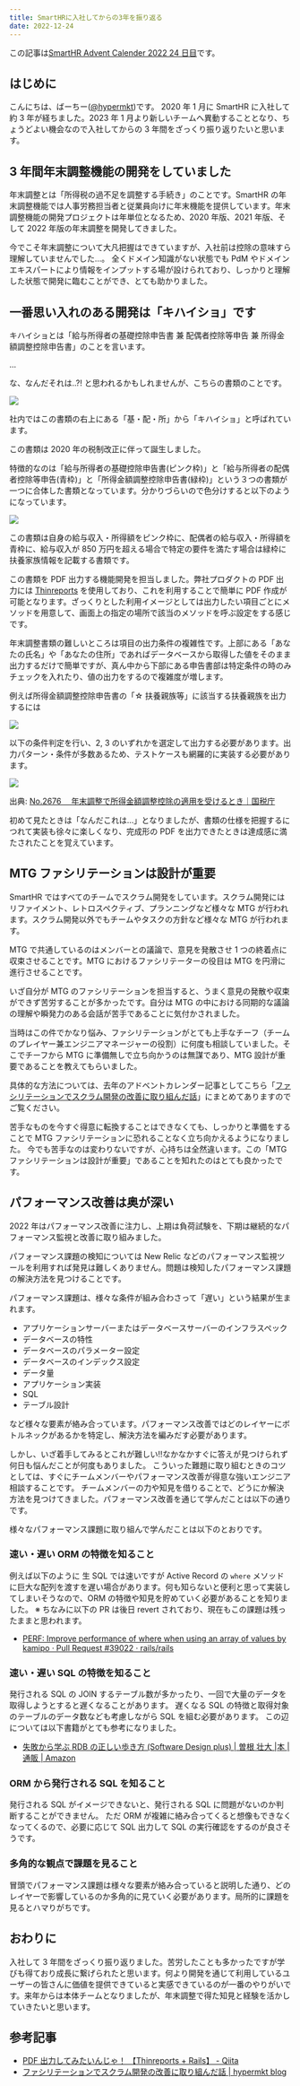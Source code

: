 ```yaml
---
title: SmartHRに入社してからの3年を振り返る
date: 2022-12-24
---
```


この記事は[SmartHR Advent Calender 2022 24 日目](https://qiita.com/advent-calendar/2022/smarthr)です。

## はじめに

こんにちは、ばーちー([@hypermkt](https://twitter.com/hypermkt))です。
2020 年 1 月に SmartHR に入社して約 3 年が経ちました。2023 年 1 月より新しいチームへ異動することとなり、ちょうどよい機会なので入社してからの 3 年間をざっくり振り返りたいと思います。

## 3 年間年末調整機能の開発をしていました

年末調整とは「所得税の過不足を調整する手続き」のことです。SmartHR の年末調整機能では人事労務担当者と従業員向けに年末機能を提供しています。年末調整機能の開発プロジェクトは年単位となるため、2020 年版、2021 年版、そして 2022 年版の年末調整を開発してきました。

今でこそ年末調整について大凡把握はできていますが、入社前は控除の意味すら理解していませんでした...。
全くドメイン知識がない状態でも PdM やドメインエキスパートにより情報をインプットする場が設けられており、しっかりと理解した状態で開発に臨むことができ、とても助かりました。

## 一番思い入れのある開発は「キハイショ」です

キハイショとは「給与所得者の基礎控除申告書 兼 配偶者控除等申告 兼 所得金額調整控除申告書」のことを言います。

...

な、なんだそれは..?! と思われるかもしれませんが、こちらの書類のことです。

![](/images/blog/2022/2022-12-24-smarthr-3-years/kihaisho001.png)

社内ではこの書類の右上にある「基・配・所」から「キハイショ」と呼ばれています。

この書類は 2020 年の税制改正に伴って誕生しました。

特徴的なのは「給与所得者の基礎控除申告書(ピンク枠)」と「給与所得者の配偶者控除等申告(青枠)」と「所得金額調整控除申告書(緑枠)」という３つの書類が一つに合体した書類となっています。分かりづらいので色分けすると以下のようになっています。

![](/images/blog/2022/2022-12-24-smarthr-3-years/kihaisho002.png)

この書類は自身の給与収入・所得額をピンク枠に、配偶者の給与収入・所得額を青枠に、給与収入が 850 万円を超える場合で特定の要件を満たす場合は緑枠に扶養家族情報を記載する書類です。

この書類を PDF 出力する機能開発を担当しました。弊社プロダクトの PDF 出力には [Thinreports](https://www.thinreports.org/) を使用しており、これを利用することで簡単に PDF 作成が可能となります。ざっくりとした利用イメージとしては出力したい項目ごとにメソッドを用意して、画面上の指定の場所で該当のメソッドを呼ぶ設定をする感じです。

年末調整書類の難しいところは項目の出力条件の複雑性です。上部にある「あなたの氏名」や「あなたの住所」であればデータベースから取得した値をそのまま出力するだけで簡単ですが、真ん中から下部にある申告書部は特定条件の時のみチェックを入れたり、値の出力をするので複雑度が増します。

例えば所得金額調整控除申告書の「☆ 扶養親族等」に該当する扶養親族を出力するには

![](/images/blog/2022/2022-12-24-smarthr-3-years/kihaisho003.png)

以下の条件判定を行い、2, 3 のいずれかを選定して出力する必要があります。出力パターン・条件が多数あるため、テストケースも網羅的に実装する必要があります。

![](/images/blog/2022/2022-12-24-smarthr-3-years/kihaisho004.png)

<p>出典: <a href="https://www.nta.go.jp/taxes/shiraberu/taxanswer/gensen/2676.htm" target="_blank">No.2676  年末調整で所得金額調整控除の適用を受けるとき｜国税庁</a></p>

初めて見たときは「なんだこれは...」となりましたが、書類の仕様を把握するにつれて実装も徐々に楽しくなり、完成形の PDF を出力できたときは達成感に満たされたことを覚えています。

## MTG ファシリテーションは設計が重要

SmartHR ではすべてのチームでスクラム開発をしています。スクラム開発にはリファイメント、レトロスペクティブ、プランニングなど様々な MTG が行われます。スクラム開発以外でもチームやタスクの方針など様々な MTG が行われます。

MTG で共通しているのはメンバーとの議論で、意見を発散させ 1 つの終着点に収束させることです。MTG におけるファシリテーターの役目は MTG を円滑に進行させることです。

いざ自分が MTG のファシリテーションを担当すると、うまく意見の発散や収束ができず苦労することが多かったです。自分は MTG の中における同期的な議論の理解や瞬発力のある会話が苦手であることに気付かされました。

当時はこの件でかなり悩み、ファシリテーションがとても上手なチーフ（チームのプレイヤー兼エンジニアマネージャーの役割）に何度も相談していました。そこでチーフから MTG に準備無しで立ち向かうのは無謀であり、MTG 設計が重要であることを教えてもらいました。

具体的な方法については、去年のアドベントカレンダー記事としてこちら「[ファシリテーションでスクラム開発の改善に取り組んだ話](https://blog.hypermkt.jp/2021/2021-12-12-improving-scrum-development-through-facilitation/)」にまとめてありますのでご覧ください。

苦手なものを今すぐ得意に転換することはできなくても、しっかりと準備をすることで MTG ファシリテーションに恐れることなく立ち向かえるようになりました。
今でも苦手なのは変わりないですが、心持ちは全然違います。この「MTG ファシリテーションは設計が重要」であることを知れたのはとても良かったです。

## パフォーマンス改善は奥が深い

2022 年はパフォーマンス改善に注力し、上期は負荷試験を、下期は継続的なパフォーマンス監視と改善に取り組みました。

パフォーマンス課題の検知については New Relic などのパフォーマンス監視ツールを利用すれば発見は難しくありません。問題は検知したパフォーマンス課題の解決方法を見つけることです。

パフォーマンス課題は、様々な条件が組み合わさって「遅い」という結果が生まれます。

- アプリケーションサーバーまたはデータベースサーバーのインフラスペック
- データベースの特性
- データベースのパラメーター設定
- データベースのインデックス設定
- データ量
- アプリケーション実装
- SQL
- テーブル設計

など様々な要素が絡み合っています。パフォーマンス改善ではどのレイヤーにボトルネックがあるかを特定し、解決方法を編みだす必要があります。

しかし、いざ着手してみるとこれが難しい!!なかなかすぐに答えが見つけられず何日も悩んだことが何度もありました。
こういった難題に取り組むときのコツとしては、すぐにチームメンバーやパフォーマンス改善が得意な強いエンジニア相談することです。
チームメンバーの力や知見を借りることで、どうにか解決方法を見つけてきました。パフォーマンス改善を通じて学んだことは以下の通りです。

様々なパフォーマンス課題に取り組んで学んだことは以下のとおりです。

### 速い・遅い ORM の特徴を知ること

例えば以下のように 生 SQL では速いですが Active Record の `where` メソッドに巨大な配列を渡すを遅い場合があります。何も知らないと便利と思って実装してしまいそうなので、ORM の特徴や知見を貯めていく必要があることを知りました。
※ ちなみに以下の PR は後日 revert されており、現在もこの課題は残ったままと思われます。

- [PERF: Improve performance of where when using an array of values by kamipo · Pull Request \#39022 · rails/rails](https://github.com/rails/rails/pull/39022)

### 速い・遅い SQL の特徴を知ること

発行される SQL の JOIN するテーブル数が多かったり、一回で大量のデータを取得しようとすると遅くなることがあります。
遅くなる SQL の特徴と取得対象のテーブルのデータ数なども考慮しながら SQL を組む必要があります。
この辺については以下書籍がとても参考になりました。

- [失敗から学ぶ RDB の正しい歩き方 \(Software Design plus\) \| 曽根 壮大 \|本 \| 通販 \| Amazon](https://www.amazon.co.jp/dp/4297104083)

### ORM から発行される SQL を知ること

発行される SQL がイメージできないと、発行される SQL に問題がないのか判断することができません。
ただ ORM が複雑に絡み合ってくると想像もできなくなってくるので、必要に応じて SQL 出力して SQL の実行確認をするのが良さそうです。

### 多角的な観点で課題を見ること

冒頭でパフォーマンス課題は様々な要素が絡み合っていると説明した通り、どのレイヤーで影響しているのか多角的に見ていく必要があります。局所的に課題を見るとハマりがちです。

## おわりに

入社して 3 年間をざっくり振り返りました。苦労したことも多かったですが学びも得ており成長に繋げられたと思います。何より開発を通じて利用しているユーザーの皆さんに価値を提供できていると実感できているのが一番のやりがいです。来年からは本体チームとなりましたが、年末調整で得た知見と経験を活かしていきたいと思います。

## 参考記事

- [PDF 出力してみたいんじゃ！ 【Thinreports \+ Rails】 \- Qiita](https://qiita.com/kodera123/items/372d78eb450be5653c96)
- [ファシリテーションでスクラム開発の改善に取り組んだ話 \| hypermkt blog](https://blog.hypermkt.jp/2021/2021-12-12-improving-scrum-development-through-facilitation/)
